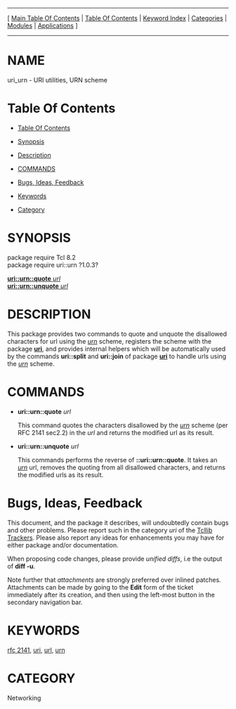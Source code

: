 
[//000000001]: # (uri\_urn \- Tcl Uniform Resource Identifier Management)
[//000000002]: # (Generated from file 'urn\-scheme\.man' by tcllib/doctools with format 'markdown')
[//000000003]: # (uri\_urn\(n\) 1\.0\.3 tcllib "Tcl Uniform Resource Identifier Management")

<hr> [ <a href="../../../../toc.md">Main Table Of Contents</a> &#124; <a
href="../../../toc.md">Table Of Contents</a> &#124; <a
href="../../../../index.md">Keyword Index</a> &#124; <a
href="../../../../toc0.md">Categories</a> &#124; <a
href="../../../../toc1.md">Modules</a> &#124; <a
href="../../../../toc2.md">Applications</a> ] <hr>

# NAME

uri\_urn \- URI utilities, URN scheme

# <a name='toc'></a>Table Of Contents

  - [Table Of Contents](#toc)

  - [Synopsis](#synopsis)

  - [Description](#section1)

  - [COMMANDS](#section2)

  - [Bugs, Ideas, Feedback](#section3)

  - [Keywords](#keywords)

  - [Category](#category)

# <a name='synopsis'></a>SYNOPSIS

package require Tcl 8\.2  
package require uri::urn ?1\.0\.3?  

[__uri::urn::quote__ *url*](#1)  
[__uri::urn::unquote__ *url*](#2)  

# <a name='description'></a>DESCRIPTION

This package provides two commands to quote and unquote the disallowed
characters for url using the *[urn](\.\./\.\./\.\./\.\./index\.md\#urn)* scheme,
registers the scheme with the package __[uri](uri\.md)__, and provides
internal helpers which will be automatically used by the commands
__uri::split__ and __uri::join__ of package __[uri](uri\.md)__ to
handle urls using the *[urn](\.\./\.\./\.\./\.\./index\.md\#urn)* scheme\.

# <a name='section2'></a>COMMANDS

  - <a name='1'></a>__uri::urn::quote__ *url*

    This command quotes the characters disallowed by the
    *[urn](\.\./\.\./\.\./\.\./index\.md\#urn)* scheme \(per RFC 2141 sec2\.2\) in the
    *url* and returns the modified url as its result\.

  - <a name='2'></a>__uri::urn::unquote__ *url*

    This commands performs the reverse of __::uri::urn::quote__\. It takes an
    *[urn](\.\./\.\./\.\./\.\./index\.md\#urn)* url, removes the quoting from all
    disallowed characters, and returns the modified urls as its result\.

# <a name='section3'></a>Bugs, Ideas, Feedback

This document, and the package it describes, will undoubtedly contain bugs and
other problems\. Please report such in the category *uri* of the [Tcllib
Trackers](http://core\.tcl\.tk/tcllib/reportlist)\. Please also report any ideas
for enhancements you may have for either package and/or documentation\.

When proposing code changes, please provide *unified diffs*, i\.e the output of
__diff \-u__\.

Note further that *attachments* are strongly preferred over inlined patches\.
Attachments can be made by going to the __Edit__ form of the ticket
immediately after its creation, and then using the left\-most button in the
secondary navigation bar\.

# <a name='keywords'></a>KEYWORDS

[rfc 2141](\.\./\.\./\.\./\.\./index\.md\#rfc\_2141),
[uri](\.\./\.\./\.\./\.\./index\.md\#uri), [url](\.\./\.\./\.\./\.\./index\.md\#url),
[urn](\.\./\.\./\.\./\.\./index\.md\#urn)

# <a name='category'></a>CATEGORY

Networking
